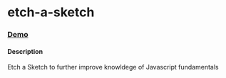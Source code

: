 # etch-a-sketch

### [Demo](https://kengyn.github.io/etch-a-sketch/)

#### Description
Etch a Sketch to further improve knowldege of Javascript fundamentals


